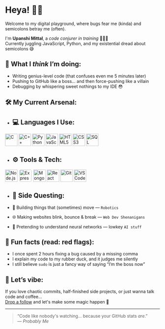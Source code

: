 # Heya! 👾✨  
Welcome to my digital playground, where bugs fear me (kinda) and semicolons betray me (often).  

I'm **Upanshi Mittal**, a *code conjurer in training* 🧙‍♀️✨  
Currently juggling JavaScript, Python, and my existential dread about semicolons 😅  

## 🌈 What I *think* I’m doing:
- Writing genius-level code (that confuses even me 5 minutes later)
- Pushing to GitHub like a boss... and then force-pushing like a villain
- Debugging by whispering sweet nothings to my IDE 😳

## 🛠️ My Current Arsenal:
- ## 💻 Languages I Use:

<p align="left">
  <img src="https://cdn.jsdelivr.net/gh/devicons/devicon/icons/c/c-original.svg" alt="C" width="40" height="40"/>
  <img src="https://cdn.jsdelivr.net/gh/devicons/devicon/icons/cplusplus/cplusplus-original.svg" alt="C++" width="40" height="40"/>
  <img src="https://cdn.jsdelivr.net/gh/devicons/devicon/icons/python/python-original.svg" alt="Python" width="40" height="40"/>
  <img src="https://cdn.jsdelivr.net/gh/devicons/devicon/icons/javascript/javascript-original.svg" alt="JavaScript" width="40" height="40"/>
  <img src="https://cdn.jsdelivr.net/gh/devicons/devicon/icons/html5/html5-original.svg" alt="HTML5" width="40" height="40"/>
  <img src="https://cdn.jsdelivr.net/gh/devicons/devicon/icons/css3/css3-original.svg" alt="CSS3" width="40" height="40"/>
  <img src="https://cdn.jsdelivr.net/gh/devicons/devicon/icons/mysql/mysql-original.svg" alt="SQL" width="40" height="40"/>
</p>

- ## ⚙️ Tools & Tech:

<p align="left">
  <img src="https://cdn.jsdelivr.net/gh/devicons/devicon/icons/nodejs/nodejs-original.svg" alt="Node.js" width="40" height="40"/>
  <img src="https://cdn.jsdelivr.net/gh/devicons/devicon/icons/express/express-original.svg" alt="Express.js" width="40" height="40" style="background-color:white; border-radius:6px; padding:2px;"/>
  <img src="https://cdn.jsdelivr.net/gh/devicons/devicon/icons/mongodb/mongodb-original.svg" alt="MongoDB" width="40" height="40"/>
  <img src="https://cdn.jsdelivr.net/gh/devicons/devicon/icons/react/react-original.svg" alt="React" width="40" height="40"/>
  <img src="https://cdn.jsdelivr.net/gh/devicons/devicon/icons/git/git-original.svg" alt="Git" width="40" height="40"/>
  <img src="https://cdn.jsdelivr.net/gh/devicons/devicon/icons/vscode/vscode-original.svg" alt="VS Code" width="40" height="40"/>
</p>

- ## 🤖 Side Questing:

- 🤖 Building things that (sometimes) move — `Robotics`
- 🌐 Making websites blink, bounce & break — `Web Dev Shenanigans`
- 🧠 Pretending to understand neural networks — lowkey `AI stuff`


## 🧠 Fun facts (read: red flags):
- I once spent 2 hours fixing a bug caused by a missing comma
- I explain my code to my rubber duck, and it judges me silently
- I still believe `sudo` is just a fancy way of saying “I’m the boss now”

## 💌 Let’s vibe:
If you love chaotic commits, half-finished side projects, or just wanna talk code and coffee...  
[Drop a follow](https://github.com/Upanshi-Mittal) and let's make some magic happen 💫

---
> “Code like nobody's watching... because your GitHub stats *are*.”  
— *Probably Me*
